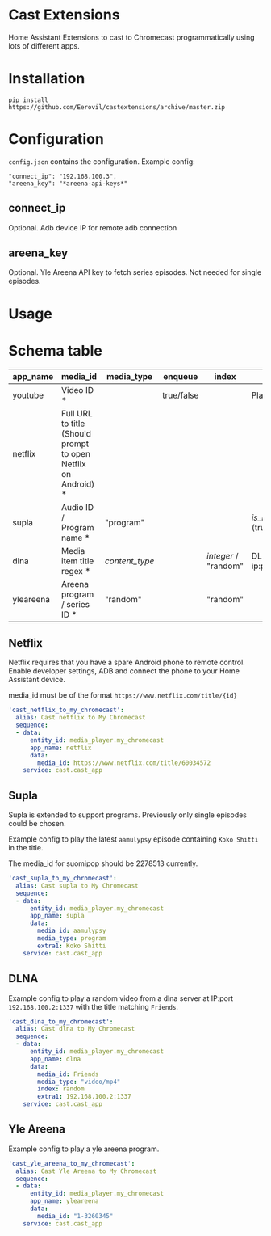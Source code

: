 # Cast Extensions

Home Assistant Extensions to cast to Chromecast programmatically using lots of different apps.


# Installation

```
pip install https://github.com/Eerovil/castextensions/archive/master.zip
```

# Configuration

`config.json` contains the configuration. Example config:
```
"connect_ip": "192.168.100.3",
"areena_key": "*areena-api-keys*"
```

## connect_ip
Optional. Adb device IP for remote adb connection

## areena_key
Optional. Yle Areena API key to fetch series episodes. Not needed for single episodes.

# Usage

# Schema table

| app_name | media_id | media_type | enqueue | index | extra1 | extra2 |
|----------|----------|------------|---------|-------|--------|--------|
| youtube | Video ID * | | true/false | | Playlist ID | |
| netflix | Full URL to title (Should prompt to open Netflix on Android) * | | | | | |
| supla | Audio ID / Program name * | "program" | | | *is_livestream* (true/false) | *title regex* |
| dlna | Media item title regex * | *content_type* | | *integer* / "random" | DLNA server ip:port * | |
| yleareena | Areena program / series ID * | "random" | | "random" | | |

## Netflix

Netflix requires that you have a spare Android phone to remote control. Enable developer settings, ADB and connect the phone to your Home Assistant device.

media_id must be of the format `https://www.netflix.com/title/{id}`

```yaml
'cast_netflix_to_my_chromecast':
  alias: Cast netflix to My Chromecast
  sequence:
  - data:
      entity_id: media_player.my_chromecast
      app_name: netflix
      data:
        media_id: https://www.netflix.com/title/60034572
    service: cast.cast_app
```

## Supla

Supla is extended to support programs. Previously only single episodes could be chosen.

Example config to play the latest `aamulypsy` episode containing `Koko Shitti` in the title.

The media_id for suomipop should be 2278513 currently.

```yaml
'cast_supla_to_my_chromecast':
  alias: Cast supla to My Chromecast
  sequence:
  - data:
      entity_id: media_player.my_chromecast
      app_name: supla
      data:
        media_id: aamulypsy
        media_type: program
        extra1: Koko Shitti
    service: cast.cast_app
```

## DLNA

Example config to play a random video from a dlna server at IP:port `192.168.100.2:1337` with the title matching `Friends`.

```yaml
'cast_dlna_to_my_chromecast':
  alias: Cast dlna to My Chromecast
  sequence:
  - data:
      entity_id: media_player.my_chromecast
      app_name: dlna
      data:
        media_id: Friends
        media_type: "video/mp4"
        index: random
        extra1: 192.168.100.2:1337
    service: cast.cast_app
```

## Yle Areena

Example config to play a yle areena program.

```yaml
'cast_yle_areena_to_my_chromecast':
  alias: Cast Yle Areena to My Chromecast
  sequence:
  - data:
      entity_id: media_player.my_chromecast
      app_name: yleareena
      data:
        media_id: "1-3260345"
    service: cast.cast_app
```
